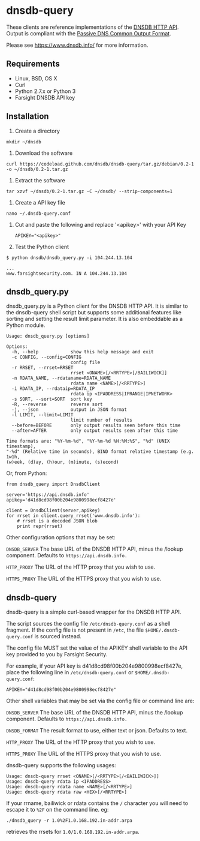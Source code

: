 dnsdb-query
===========

These clients are reference implementations of the [DNSDB HTTP API](https://api.dnsdb.info/).  Output is
compliant with the [Passive DNS Common Output Format](http://tools.ietf.org/html/draft-dulaunoy-kaplan-passive-dns-cof-01).

Please see https://www.dnsdb.info/ for more information.

Requirements
------------
 * Linux, BSD, OS X
 * Curl
 * Python 2.7.x or Python 3
 * Farsight DNSDB API key

Installation
------------
1. Create a directory

  ```
  mkdir ~/dnsdb
  ```
1. Download the software

  ```
  curl https://codeload.github.com/dnsdb/dnsdb-query/tar.gz/debian/0.2-1 -o ~/dnsdb/0.2-1.tar.gz
  ```
1. Extract the software

  ```
  tar xzvf ~/dnsdb/0.2-1.tar.gz -C ~/dnsdb/ --strip-components=1
  ```
1. Create a API key file

  ```
  nano ~/.dnsdb-query.conf
  ```
1. Cut and paste the following and replace '\<apikey\>' with your API Key

   ```
   APIKEY="<apikey>"
   ```
1. Test the Python client

  ```
  $ python dnsdb/dnsdb_query.py -i 104.244.13.104
  ```
  ```
  ...
  www.farsightsecurity.com. IN A 104.244.13.104
  ```

dnsdb_query.py
--------------

dnsdb_query.py is a Python client for the DNSDB HTTP API. It is similar
to the dnsdb-query shell script but supports some additional features
like sorting and setting the result limit parameter. It is also embeddable
as a Python module.

```
Usage: dnsdb_query.py [options]

Options:
  -h, --help            show this help message and exit
  -c CONFIG, --config=CONFIG
                        config file
  -r RRSET, --rrset=RRSET
                        rrset <ONAME>[/<RRTYPE>[/BAILIWICK]]
  -n RDATA_NAME, --rdataname=RDATA_NAME
                        rdata name <NAME>[/<RRTYPE>]
  -i RDATA_IP, --rdataip=RDATA_IP
                        rdata ip <IPADDRESS|IPRANGE|IPNETWORK>
  -s SORT, --sort=SORT  sort key
  -R, --reverse         reverse sort
  -j, --json            output in JSON format
  -l LIMIT, --limit=LIMIT
                        limit number of results
  --before=BEFORE       only output results seen before this time
  --after=AFTER         only output results seen after this time

Time formats are: "%Y-%m-%d", "%Y-%m-%d %H:%M:%S", "%d" (UNIX timestamp),
"-%d" (Relative time in seconds), BIND format relative timestamp (e.g. 1w1h,
(w)eek, (d)ay, (h)our, (m)inute, (s)econd)
```

Or, from Python:

```
from dnsdb_query import DnsdbClient

server='https://api.dnsdb.info'
apikey='d41d8cd98f00b204e9800998ecf8427e'

client = DnsdbClient(server,apikey)
for rrset in client.query_rrset('www.dnsdb.info'):
    # rrset is a decoded JSON blob
    print repr(rrset)
```

Other configuration options that may be set:

`DNSDB_SERVER`
The base URL of the DNSDB HTTP API, minus the /lookup component. Defaults to
`https://api.dnsdb.info.`

`HTTP_PROXY`
The URL of the HTTP proxy that you wish to use.

`HTTPS_PROXY`
The URL of the HTTPS proxy that you wish to use.

dnsdb-query
-----------

dnsdb-query is a simple curl-based wrapper for the DNSDB HTTP API.

The script sources the config file `/etc/dnsdb-query.conf` as a shell fragment.
If the config file is not present in `/etc`, the file `$HOME/.dnsdb-query.conf`
is sourced instead.

The config file MUST set the value of the APIKEY shell variable to the API
key provided to you by Farsight Security.

For example, if your API key is d41d8cd98f00b204e9800998ecf8427e, place the
following line in `/etc/dnsdb-query.conf` or `$HOME/.dnsdb-query.conf`:

```
APIKEY="d41d8cd98f00b204e9800998ecf8427e"
```

Other shell variables that may be set via the config file or command line
are:

`DNSDB_SERVER`
The base URL of the DNSDB HTTP API, minus the /lookup component. Defaults to
`https://api.dnsdb.info.`

`DNSDB_FORMAT`
The result format to use, either text or json. Defaults to text.

`HTTP_PROXY`
The URL of the HTTP proxy that you wish to use.

`HTTPS_PROXY`
The URL of the HTTPS proxy that you wish to use.

dnsdb-query supports the following usages:

```
Usage: dnsdb-query rrset <ONAME>[/<RRTYPE>[/<BAILIWICK>]]
Usage: dnsdb-query rdata ip <IPADDRESS>
Usage: dnsdb-query rdata name <NAME>[/<RRTYPE>]
Usage: dnsdb-query rdata raw <HEX>[/<RRTYPE>]
```

If your rrname, bailiwick or rdata contains the `/` character you
will need to escape it to `%2F` on the command line.  eg:

`./dnsdb_query -r 1.0%2F1.0.168.192.in-addr.arpa`
	
retrieves the rrsets for `1.0/1.0.168.192.in-addr.arpa`.
